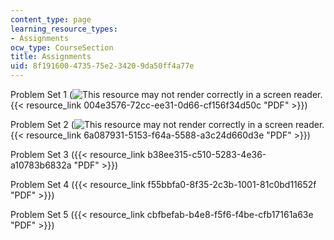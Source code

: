 ```yaml
---
content_type: page
learning_resource_types:
- Assignments
ocw_type: CourseSection
title: Assignments
uid: 8f191600-4735-75e2-3420-9da50ff4a77e
---
```


Problem Set 1 (![This resource may not render correctly in a screen reader.](/images/inacessible.gif){{< resource_link 004e3576-72cc-ee31-0d66-cf156f34d50c "PDF" >}})

Problem Set 2 (![This resource may not render correctly in a screen reader.](/images/inacessible.gif){{< resource_link 6a087931-5153-f64a-5588-a3c24d660d3e "PDF" >}})

Problem Set 3 ({{< resource_link b38ee315-c510-5283-4e36-a10783b6832a "PDF" >}})

Problem Set 4 ({{< resource_link f55bbfa0-8f35-2c3b-1001-81c0bd11652f "PDF" >}})

Problem Set 5 ({{< resource_link cbfbefab-b4e8-f5f6-f4be-cfb17161a63e "PDF" >}})